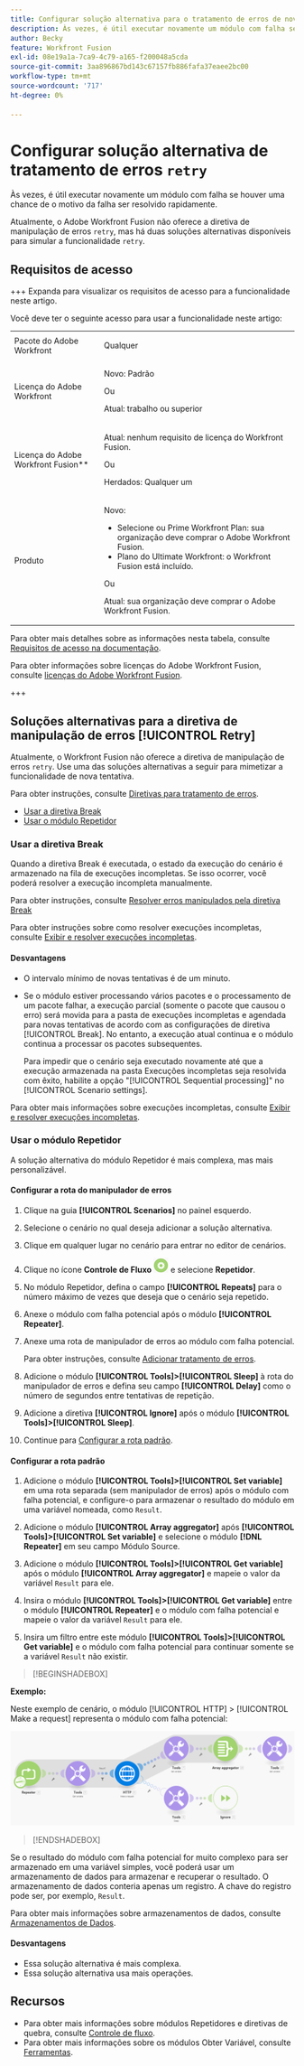 ```yaml
---
title: Configurar solução alternativa para o tratamento de erros de nova tentativa
description: Às vezes, é útil executar novamente um módulo com falha se houver uma chance de o motivo da falha ser resolvido rapidamente.
author: Becky
feature: Workfront Fusion
exl-id: 08e19a1a-7ca9-4c79-a165-f200048a5cda
source-git-commit: 3aa896867bd143c67157fb886fafa37eaee2bc00
workflow-type: tm+mt
source-wordcount: '717'
ht-degree: 0%

---
```


# Configurar solução alternativa de tratamento de erros `retry`

Às vezes, é útil executar novamente um módulo com falha se houver uma chance de o motivo da falha ser resolvido rapidamente.

Atualmente, o Adobe Workfront Fusion não oferece a diretiva de manipulação de erros `retry`, mas há duas soluções alternativas disponíveis para simular a funcionalidade `retry`.

## Requisitos de acesso

+++ Expanda para visualizar os requisitos de acesso para a funcionalidade neste artigo.

Você deve ter o seguinte acesso para usar a funcionalidade neste artigo:

<table style="table-layout:auto">
 <col> 
 <col> 
 <tbody> 
  <tr> 
   <td role="rowheader">Pacote do Adobe Workfront 
   <td> <p>Qualquer</p> </td> 
  </tr> 
  <tr data-mc-conditions=""> 
   <td role="rowheader">Licença do Adobe Workfront</td> 
   <td> <p>Novo: Padrão</p><p>Ou</p><p>Atual: trabalho ou superior</p> </td> 
  </tr> 
  <tr> 
   <td role="rowheader">Licença do Adobe Workfront Fusion**</td> 
   <td>
   <p>Atual: nenhum requisito de licença do Workfront Fusion.</p>
   <p>Ou</p>
   <p>Herdados: Qualquer um </p>
   </td> 
  </tr> 
  <tr> 
   <td role="rowheader">Produto</td> 
   <td>
   <p>Novo:</p> <ul><li>Selecione ou Prime Workfront Plan: sua organização deve comprar o Adobe Workfront Fusion.</li><li>Plano do Ultimate Workfront: o Workfront Fusion está incluído.</li></ul>
   <p>Ou</p>
   <p>Atual: sua organização deve comprar o Adobe Workfront Fusion.</p>
   </td> 
  </tr>
 </tbody> 
</table>

Para obter mais detalhes sobre as informações nesta tabela, consulte [Requisitos de acesso na documentação](/help/workfront-fusion/references/licenses-and-roles/access-level-requirements-in-documentation.md).

Para obter informações sobre licenças do Adobe Workfront Fusion, consulte [licenças do Adobe Workfront Fusion](/help/workfront-fusion/set-up-and-manage-workfront-fusion/licensing-operations-overview/license-automation-vs-integration.md).

+++

## Soluções alternativas para a diretiva de manipulação de erros [!UICONTROL Retry]

Atualmente, o Workfront Fusion não oferece a diretiva de manipulação de erros `retry`. Use uma das soluções alternativas a seguir para mimetizar a funcionalidade de nova tentativa.

Para obter instruções, consulte [Diretivas para tratamento de erros](/help/workfront-fusion/references/errors/directives-for-error-handling.md).

* [Usar a diretiva Break](#use-the-break-directive)
* [Usar o módulo Repetidor](#use-the-repeater-module)

### Usar a diretiva Break

Quando a diretiva Break é executada, o estado da execução do cenário é armazenado na fila de execuções incompletas. Se isso ocorrer, você poderá resolver a execução incompleta manualmente.

Para obter instruções, consulte [Resolver erros manipulados pela diretiva Break](/help/workfront-fusion/create-scenarios/config-error-handling/resolve-error-from-break-directive.md)

Para obter instruções sobre como resolver execuções incompletas, consulte [Exibir e resolver execuções incompletas](/help/workfront-fusion/manage-scenarios/view-and-resolve-incomplete-executions.md).

#### Desvantagens

* O intervalo mínimo de novas tentativas é de um minuto.
* Se o módulo estiver processando vários pacotes e o processamento de um pacote falhar, a execução parcial (somente o pacote que causou o erro) será movida para a pasta de execuções incompletas e agendada para novas tentativas de acordo com as configurações de diretiva [!UICONTROL Break]. No entanto, a execução atual continua e o módulo continua a processar os pacotes subsequentes.

  Para impedir que o cenário seja executado novamente até que a execução armazenada na pasta Execuções incompletas seja resolvida com êxito, habilite a opção &quot;[!UICONTROL Sequential processing]&quot; no [!UICONTROL Scenario settings].

Para obter mais informações sobre execuções incompletas, consulte [Exibir e resolver execuções incompletas](/help/workfront-fusion/manage-scenarios/view-and-resolve-incomplete-executions.md).

### Usar o módulo Repetidor

A solução alternativa do módulo Repetidor é mais complexa, mas mais personalizável.

#### Configurar a rota do manipulador de erros

1. Clique na guia **[!UICONTROL Scenarios]** no painel esquerdo.
1. Selecione o cenário no qual deseja adicionar a solução alternativa.
1. Clique em qualquer lugar no cenário para entrar no editor de cenários.
1. Clique no ícone **Controle de Fluxo** ![Controle de fluxo](assets/flow-control-icon.png) e selecione **Repetidor**.
1. No módulo Repetidor, defina o campo **[!UICONTROL Repeats]** para o número máximo de vezes que deseja que o cenário seja repetido.
1. Anexe o módulo com falha potencial após o módulo **[!UICONTROL Repeater]**.
1. Anexe uma rota de manipulador de erros ao módulo com falha potencial.

   Para obter instruções, consulte [Adicionar tratamento de erros](/help/workfront-fusion/create-scenarios/config-error-handling/error-handling.md).
1. Adicione o módulo **[!UICONTROL Tools]>[!UICONTROL Sleep]** à rota do manipulador de erros e defina seu campo **[!UICONTROL Delay]** como o número de segundos entre tentativas de repetição.

1. Adicione a diretiva **[!UICONTROL Ignore]** após o módulo **[!UICONTROL Tools]>[!UICONTROL Sleep]**.
1. Continue para [Configurar a rota padrão](#configure-the-default-route).

#### Configurar a rota padrão

1. Adicione o módulo **[!UICONTROL Tools]>[!UICONTROL Set variable]** em uma rota separada (sem manipulador de erros) após o módulo com falha potencial, e configure-o para armazenar o resultado do módulo em uma variável nomeada, como `Result`.

1. Adicione o módulo **[!UICONTROL Array aggregator]** após **[!UICONTROL Tools]>[!UICONTROL Set variable]** e selecione o módulo **[!DNL Repeater]** em seu campo Módulo Source.

1. Adicione o módulo **[!UICONTROL Tools]>[!UICONTROL Get variable]** após o módulo **[!UICONTROL Array aggregator]** e mapeie o valor da variável `Result` para ele.

1. Insira o módulo **[!UICONTROL Tools]>[!UICONTROL Get variable]** entre o módulo **[!UICONTROL Repeater]** e o módulo com falha potencial e mapeie o valor da variável `Result` para ele.

1. Insira um filtro entre este módulo **[!UICONTROL Tools]>[!UICONTROL Get variable]** e o módulo com falha potencial para continuar somente se a variável `Result` não existir.

>[!BEGINSHADEBOX]

**Exemplo:**

Neste exemplo de cenário, o módulo [!UICONTROL HTTP] > [!UICONTROL Make a request] representa o módulo com falha potencial:

![HTTP Fazer uma solicitação](assets/http-make-request.png)

>[!ENDSHADEBOX]

Se o resultado do módulo com falha potencial for muito complexo para ser armazenado em uma variável simples, você poderá usar um armazenamento de dados para armazenar e recuperar o resultado. O armazenamento de dados conteria apenas um registro. A chave do registro pode ser, por exemplo, `Result`.

Para obter mais informações sobre armazenamentos de dados, consulte [Armazenamentos de Dados](/help/workfront-fusion/create-scenarios/map-data/data-stores.md).

#### Desvantagens

* Essa solução alternativa é mais complexa.
* Essa solução alternativa usa mais operações.

## Recursos

* Para obter mais informações sobre módulos Repetidores e diretivas de quebra, consulte [Controle de fluxo](/help/workfront-fusion/references/apps-and-modules/tools-and-transformers/flow-control.md).
* Para obter mais informações sobre os módulos Obter Variável, consulte [Ferramentas](/help/workfront-fusion/references/apps-and-modules/tools-and-transformers/tools-modules.md).
